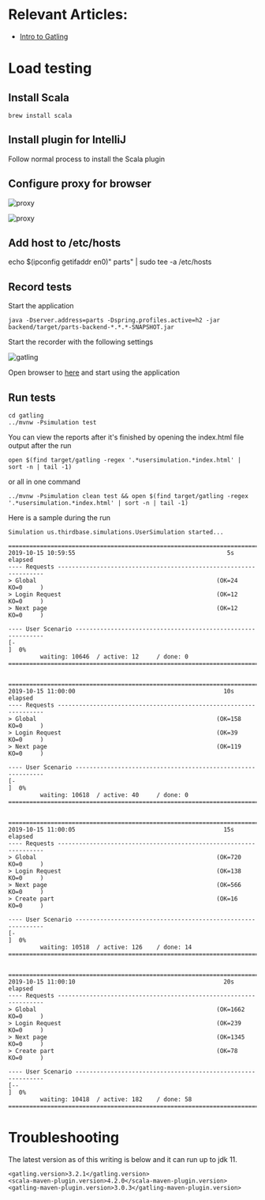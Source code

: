 # Relevant Articles:
- [Intro to Gatling](http://www.baeldung.com/introduction-to-gatling)

# Load testing

## Install Scala

 ``` 
brew install scala
 ```

## Install plugin for IntelliJ 

 Follow normal process to install the Scala plugin
 
## Configure proxy for browser 

![proxy](./docs/gatling-recording-proxy1.png)

![proxy](./docs/gatling-recording-proxy2.png)

## Add host to /etc/hosts

echo $(ipconfig getifaddr en0)" parts" | sudo tee -a /etc/hosts

## Record tests

 Start the application
 
 ``` 
java -Dserver.address=parts -Dspring.profiles.active=h2 -jar backend/target/parts-backend-*.*.*-SNAPSHOT.jar
 ```

 Start the recorder with the following settings

![gatling](./docs/gatling-recording.png)

 Open browser to [here](http://parts:8080) and start using the application
 
## Run tests

 ``` 
cd gatling
../mvnw -Psimulation test
 ```
 
 You can view the reports after it's finished by opening the index.html file output after the run
 
 ``` 
open $(find target/gatling -regex '.*usersimulation.*index.html' | sort -n | tail -1)
 ```

 or all in one command
 
 ```
../mvnw -Psimulation clean test && open $(find target/gatling -regex '.*usersimulation.*index.html' | sort -n | tail -1)
 ```

 Here is a sample during the run
 
 ``` 
Simulation us.thirdbase.simulations.UserSimulation started...

================================================================================
2019-10-15 10:59:55                                           5s elapsed
---- Requests ------------------------------------------------------------------
> Global                                                   (OK=24     KO=0     )
> Login Request                                            (OK=12     KO=0     )
> Next page                                                (OK=12     KO=0     )

---- User Scenario -------------------------------------------------------------
[-                                                                         ]  0%
          waiting: 10646  / active: 12     / done: 0
================================================================================


================================================================================
2019-10-15 11:00:00                                          10s elapsed
---- Requests ------------------------------------------------------------------
> Global                                                   (OK=158    KO=0     )
> Login Request                                            (OK=39     KO=0     )
> Next page                                                (OK=119    KO=0     )

---- User Scenario -------------------------------------------------------------
[-                                                                         ]  0%
          waiting: 10618  / active: 40     / done: 0
================================================================================


================================================================================
2019-10-15 11:00:05                                          15s elapsed
---- Requests ------------------------------------------------------------------
> Global                                                   (OK=720    KO=0     )
> Login Request                                            (OK=138    KO=0     )
> Next page                                                (OK=566    KO=0     )
> Create part                                              (OK=16     KO=0     )

---- User Scenario -------------------------------------------------------------
[-                                                                         ]  0%
          waiting: 10518  / active: 126    / done: 14
================================================================================


================================================================================
2019-10-15 11:00:10                                          20s elapsed
---- Requests ------------------------------------------------------------------
> Global                                                   (OK=1662   KO=0     )
> Login Request                                            (OK=239    KO=0     )
> Next page                                                (OK=1345   KO=0     )
> Create part                                              (OK=78     KO=0     )

---- User Scenario -------------------------------------------------------------
[--                                                                        ]  0%
          waiting: 10418  / active: 182    / done: 58
================================================================================
 ```

# Troubleshooting

 The latest version as of this writing is below and it can run up to jdk 11.   
 
  ``` 
<gatling.version>3.2.1</gatling.version>
<scala-maven-plugin.version>4.2.0</scala-maven-plugin.version>
<gatling-maven-plugin.version>3.0.3</gatling-maven-plugin.version>

  ```

